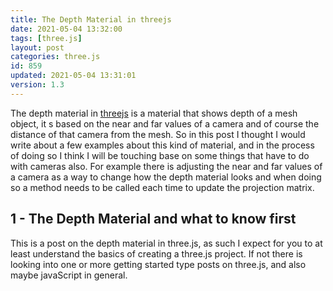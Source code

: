 ```yaml
---
title: The Depth Material in threejs
date: 2021-05-04 13:32:00
tags: [three.js]
layout: post
categories: three.js
id: 859
updated: 2021-05-04 13:31:01
version: 1.3
---
```


The depth material in [threejs](https://threejs.org/) is a material that shows depth of a mesh object, it s based on the near and far values of a camera and of course the distance of that camera from the mesh. So in this post I thought I would write about a few examples about this kind of material, and in the process of doing so I think I will be touching base on some things that have to do with cameras also. For example there is adjusting the near and far values of a camera as a way to change how the depth material looks and when doing so a method needs to be called each time to update the projection matrix.

<!-- more -->

## 1 - The Depth Material and what to know first

This is a post on the depth material in three.js, as such I expect for you to at least understand the basics of creating a three.js project. If not there is looking into one or more getting started type posts on three.js, and also maybe javaScript in general.